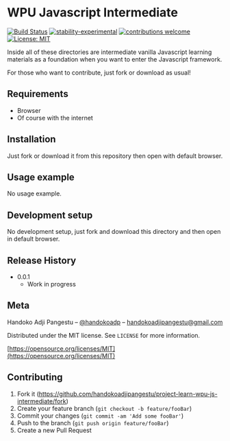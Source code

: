 # WPU Javascript Intermediate

[![Build Status](https://travis-ci.org/dwyl/esta.svg?branch=master)](https://github.com/handokoadjipangestu/project-learn-wpu-js-intermediate)
[![stability-experimental](https://img.shields.io/badge/stability-experimental-orange.svg)](https://github.com/handokoadjipangestu/project-learn-wpu-js-intermediate)
[![contributions welcome](https://img.shields.io/badge/contributions-welcome-brightgreen.svg?style=flat)](https://github.com/handokoadjipangestu/project-learn-wpu-js-intermediate/fork)
[![License: MIT](https://img.shields.io/badge/License-MIT-yellow.svg)](https://opensource.org/licenses/MIT)

Inside all of these directories are intermediate vanilla Javascript learning materials as a foundation when you want to enter the Javascript framework.

For those who want to contribute, just fork or download as usual!

## Requirements

- Browser
- Of course with the internet

## Installation

Just fork or download it from this repository then open with default browser.

## Usage example

No usage example.

## Development setup

No development setup, just fork and download this directory and then open in default browser.

## Release History

- 0.0.1
  - Work in progress

## Meta

Handoko Adji Pangestu – [@handokoadp](https://www.instagram.com/handokoadp/) – handokoadjipangestu@gmail.com

Distributed under the MIT license. See `LICENSE` for more information.

[https://opensource.org/licenses/MIT](https://opensource.org/licenses/MIT)

## Contributing

1. Fork it (<https://github.com/handokoadjipangestu/project-learn-wpu-js-intermediate/fork>)
2. Create your feature branch (`git checkout -b feature/fooBar`)
3. Commit your changes (`git commit -am 'Add some fooBar'`)
4. Push to the branch (`git push origin feature/fooBar`)
5. Create a new Pull Request
